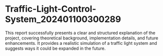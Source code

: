 # Traffic-Light-Control-System_202401100300289

This report successfully presents a clear and structured explanation of the project, covering theoretical background, implementation details, and future enhancements. It provides a realistic simulation of a traffic light system and suggests ways it could be expanded in the future.
